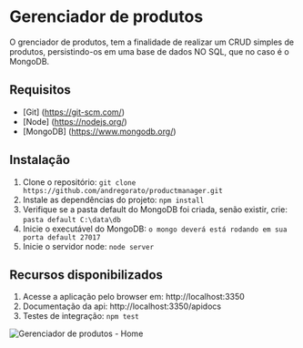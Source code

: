 # Gerenciador de produtos

O grenciador de produtos, tem a finalidade de realizar um CRUD simples de produtos, persistindo-os em uma base de dados NO SQL, que no caso é o MongoDB.

## Requisitos
- [Git] (https://git-scm.com/)
- [Node] (https://nodejs.org/)
- [MongoDB] (https://www.mongodb.org/)

## Instalação

1.  Clone o repositório: `git clone https://github.com/andregorato/productmanager.git`
2.  Instale as dependências do projeto: `npm install`
3.  Verifique se a pasta default do MongoDB foi criada, senão existir, crie: `pasta default C:\data\db`
4.  Inicie o executável do MongoDB: `o mongo deverá está rodando em sua porta default 27017` 
5.  Inicie o servidor node: `node server`

## Recursos disponibilizados

1.  Acesse a aplicação pelo browser em: http://localhost:3350
2.  Documentação da api: http://localhost:3350/apidocs
3.  Testes de integração: `npm test` 

![Gerenciador de produtos - Home](http://i.imgur.com/No5LcfT.png?1)
